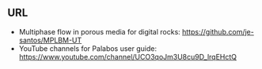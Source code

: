 ## URL

- Multiphase flow in porous media for digital rocks: https://github.com/je-santos/MPLBM-UT
- YouTube channels for Palabos user guide: https://www.youtube.com/channel/UCO3qoJm3U8cu9D_lrqEHctQ 